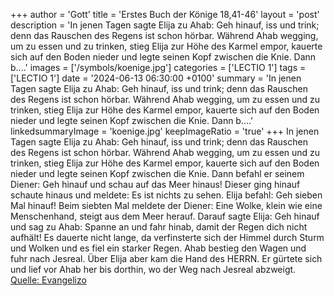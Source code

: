 +++
author = 'Gott'
title = 'Erstes Buch der Könige 18,41-46'
layout = 'post'
description = 'In jenen Tagen sagte Elija zu Ahab: Geh hinauf, iss und trink; denn das Rauschen des Regens ist schon hörbar. Während Ahab wegging, um zu essen und zu trinken, stieg Elija zur Höhe des Karmel empor, kauerte sich auf den Boden nieder und legte seinen Kopf zwischen die Knie. Dann b....'
images = ['/symbols/koenige.jpg']
categories = ['LECTIO 1']
tags = ['LECTIO 1']
date = '2024-06-13 06:30:00 +0100'
summary = 'In jenen Tagen sagte Elija zu Ahab: Geh hinauf, iss und trink; denn das Rauschen des Regens ist schon hörbar. Während Ahab wegging, um zu essen und zu trinken, stieg Elija zur Höhe des Karmel empor, kauerte sich auf den Boden nieder und legte seinen Kopf zwischen die Knie. Dann b....'
linkedsummaryImage = 'koenige.jpg'
keepImageRatio = 'true'
+++
In jenen Tagen sagte Elija zu Ahab: Geh hinauf, iss und trink; denn das Rauschen des Regens ist schon hörbar.
Während Ahab wegging, um zu essen und zu trinken, stieg Elija zur Höhe des Karmel empor, kauerte sich auf den Boden nieder und legte seinen Kopf zwischen die Knie.
Dann befahl er seinem Diener: Geh hinauf und schau auf das Meer hinaus! Dieser ging hinauf schaute hinaus und meldete: Es ist nichts zu sehen.<!--more--> Elija befahl: Geh sieben Mal hinauf!
Beim siebten Mal meldete der Diener: Eine Wolke, klein wie eine Menschenhand, steigt aus dem Meer herauf. Darauf sagte Elija: Geh hinauf und sag zu Ahab: Spanne an und fahr hinab, damit der Regen dich nicht aufhält!
Es dauerte nicht lange, da verfinsterte sich der Himmel durch Sturm und Wolken und es fiel ein starker Regen. Ahab bestieg den Wagen und fuhr nach Jesreal.
Über Elija aber kam die Hand des HERRN. Er gürtete sich und lief vor Ahab her bis dorthin, wo der Weg nach Jesreal abzweigt.<br> [Quelle: Evangelizo](https://evangeliumtagfuertag.org/DE/gospel)